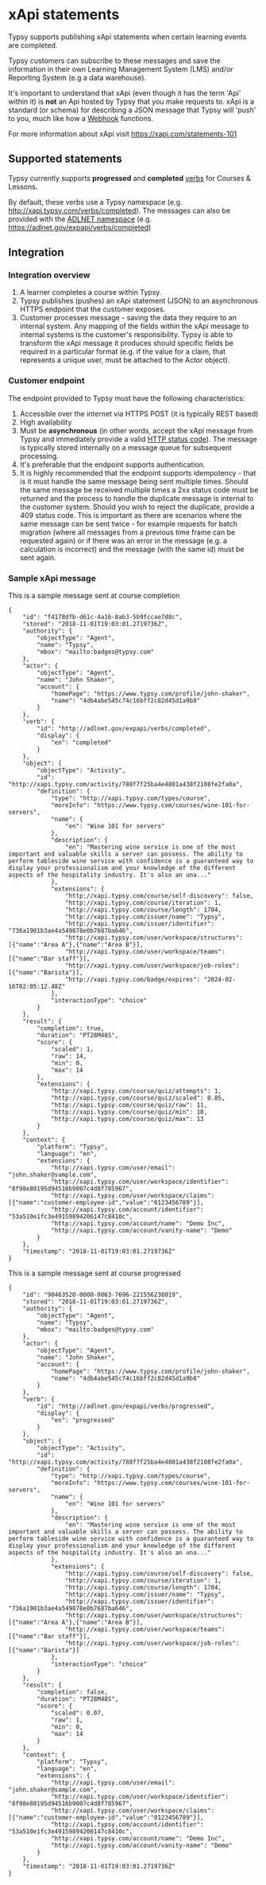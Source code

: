 # xApi statements
Typsy supports publishing xApi statements when certain learning events are completed.

Typsy customers can subscribe to these messages and save the information in their own Learning Management System (LMS) and/or Reporting System (e.g a data warehouse).

It's important to understand that xApi (even though it has the term 'Api' within it) is **not** an Api hosted by Typsy that you make requests to.  xApi is a standard (or schema) for describing a JSON message that Typsy will 'push' to you, much like how a [Webhook](https://en.wikipedia.org/wiki/Webhook) functions.

For more information about xApi visit https://xapi.com/statements-101

## Supported statements
Typsy currently supports **progressed** and **completed** [verbs](https://github.com/adlnet/xAPI-Spec/blob/master/xAPI-Data.md#verb) for Courses & Lessons.

By default, these verbs use a Typsy namespace (e.g. http://xapi.typsy.com/verbs/completed). The messages can also be provided with the [ADLNET namespace](https://github.com/adlnet/xAPI-Spec/blob/master/xAPI-Data.md#verb) (e.g. https://adlnet.gov/expapi/verbs/completed)

## Integration
### Integration overview
1. A learner completes a course within Typsy.
2. Typsy publishes (pushes) an xApi statement (JSON) to an asynchronous HTTPS endpoint that the customer exposes.
3. Customer processes message - saving the data they require to an internal system.  Any mapping of the fields within the xApi message to internal systems is the customer's responsibility. Typsy is able to transform the xApi message it produces should specific fields be required in a particular format (e.g. if the value for a claim, that represents a unique user, must be attached to the Actor object).

### Customer endpoint
The endpoint provided to Typsy must have the following characteristics:
1. Accessible over the internet via HTTPS POST (it is typically REST based)
2. High availability
3. Must be **asynchronous** (in other words, accept the xApi message from Typsy and immediately provide a valid [HTTP status code](https://en.wikipedia.org/wiki/List_of_HTTP_status_codes)).  The message is typically stored internally on a message queue for subsequent processing.
4. It's preferable that the endpoint supports authentication.
5. It is highly recommended that the endpoint supports idempotency - that is it must handle the same message being sent multiple times.  Should the same message be received multiple times a 2xx status code must be returned and the process to handle the duplicate message is internal to the customer system. Should you wish to reject the duplicate, provide a 409 status code.  This is important as there are scenarios where the same message can be sent twice - for example requests for batch migration (where all messages from a previous time frame can be requested again) or if there was an error in the message (e.g. a calculation is incorrect) and the message (with the same id) must be sent again.

### Sample xApi message
This is a sample message sent at course completion

    {
        "id": "f4178dfb-d61c-4a16-8ab3-5b9fccae7d8c",
        "stored": "2018-11-01T19:03:01.2719736Z",
        "authority": {
            "objectType": "Agent",
            "name": "Typsy",
            "mbox": "mailto:badges@typsy.com"
        },
        "actor": {
            "objectType": "Agent",
            "name": "John Shaker",
            "account": {
                "homePage": "https://www.typsy.com/profile/john-shaker",
                "name": "4db4abe545c74c16bff2c82d45d1a9b8"
            }
        },
        "verb": {
            "id": "http://adlnet.gov/expapi/verbs/completed",
            "display": {
                "en": "completed"
            }
        },
        "object": {
            "objectType": "Activity",
            "id": "http://xapi.typsy.com/activity/788f7f25ba4e4801a438f2108fe2fa0a",
            "definition": {
                "type": "http://xapi.typsy.com/types/course",
                "moreInfo": "https://www.typsy.com/courses/wine-101-for-servers",
                "name": {
                    "en": "Wine 101 for servers"
                },
                "description": {
                    "en": "Mastering wine service is one of the most important and valuable skills a server can possess. The ability to perform tableside wine service with confidence is a guaranteed way to display your professionalism and your knowledge of the different aspects of the hospitality industry. It's also an una..."
                },
                "extensions": {
                    "http://xapi.typsy.com/course/self-discovery": false,
                    "http://xapi.typsy.com/course/iteration": 1,
                    "http://xapi.typsy.com/course/length": 1704,
                    "http://xapi.typsy.com/issuer/name": "Typsy",
                    "http://xapi.typsy.com/issuer/identifier": "736a1901b3ae4a549878e0b7687ba646",
                    "http://xapi.typsy.com/user/workspace/structures": [{"name":"Area A"},{"name":"Area B"}],
                    "http://xapi.typsy.com/user/workspace/teams": [{"name":"Bar staff"}],
                    "http://xapi.typsy.com/user/workspace/job-roles": [{"name":"Barista"}],
                    "http://xapi.typsy.com/badge/expires": "2024-02-16T02:05:12.48Z"
                },
                "interactionType": "choice"
            }
        },
        "result": {
            "completion": true,
            "duration": "PT28M48S",
            "score": {
                "scaled": 1,
                "raw": 14,
                "min": 0,
                "max": 14
            },
            "extensions": {
                "http://xapi.typsy.com/course/quiz/attempts": 1,
                "http://xapi.typsy.com/course/quiz/scaled": 0.85,
                "http://xapi.typsy.com/course/quiz/raw": 11,
                "http://xapi.typsy.com/course/quiz/min": 10,
                "http://xapi.typsy.com/course/quiz/max": 13
            }
        },
        "context": {
            "platform": "Typsy",
            "language": "en",
            "extensions": {
                "http://xapi.typsy.com/user/email": "john.shaker@sample.com",
                "http://xapi.typsy.com/user/workspace/identifier": "8f98e80195d94516b9007c4d8f785967",
                "http://xapi.typsy.com/user/workspace/claims": [{"name":"customer-employee-id","value":"0123456789"}],
                "http://xapi.typsy.com/account/identifier": "53a510e1fc3e49159894206147c8410c",
                "http://xapi.typsy.com/account/name": "Demo Inc",
                "http://xapi.typsy.com/account/vanity-name": "Demo"
            }
        },
        "timestamp": "2018-11-01T19:03:01.2719736Z"
    }

This is a sample message sent at course progressed

    {
        "id": "90463520-0000-0063-7696-221556238019",
        "stored": "2018-11-01T19:03:01.2719736Z",
        "authority": {
            "objectType": "Agent",
            "name": "Typsy",
            "mbox": "mailto:badges@typsy.com"
        },
        "actor": {
            "objectType": "Agent",
            "name": "John Shaker",
            "account": {
                "homePage": "https://www.typsy.com/profile/john-shaker",
                "name": "4db4abe545c74c16bff2c82d45d1a9b8"
            }
        },
        "verb": {
            "id": "http://adlnet.gov/expapi/verbs/progressed",
            "display": {
                "en": "progressed"
            }
        },
        "object": {
            "objectType": "Activity",
            "id": "http://xapi.typsy.com/activity/788f7f25ba4e4801a438f2108fe2fa0a",
            "definition": {
                "type": "http://xapi.typsy.com/types/course",
                "moreInfo": "https://www.typsy.com/courses/wine-101-for-servers",
                "name": {
                    "en": "Wine 101 for servers"
                },
                "description": {
                    "en": "Mastering wine service is one of the most important and valuable skills a server can possess. The ability to perform tableside wine service with confidence is a guaranteed way to display your professionalism and your knowledge of the different aspects of the hospitality industry. It's also an una..."
                },
                "extensions": {
                    "http://xapi.typsy.com/course/self-discovery": false,
                    "http://xapi.typsy.com/course/iteration": 1,
                    "http://xapi.typsy.com/course/length": 1704,
                    "http://xapi.typsy.com/issuer/name": "Typsy",
                    "http://xapi.typsy.com/issuer/identifier": "736a1901b3ae4a549878e0b7687ba646",
                    "http://xapi.typsy.com/user/workspace/structures": [{"name":"Area A"},{"name":"Area B"}],
                    "http://xapi.typsy.com/user/workspace/teams": [{"name":"Bar staff"}],
                    "http://xapi.typsy.com/user/workspace/job-roles": [{"name":"Barista"}]
                },
                "interactionType": "choice"
            }
        },
        "result": {
            "completion": false,
            "duration": "PT28M48S",
            "score": {
                "scaled": 0.07,
                "raw": 1,
                "min": 0,
                "max": 14
            }
        },
        "context": {
            "platform": "Typsy",
            "language": "en",
            "extensions": {
                "http://xapi.typsy.com/user/email": "john.shaker@sample.com",
                "http://xapi.typsy.com/user/workspace/identifier": "8f98e80195d94516b9007c4d8f785967",
                "http://xapi.typsy.com/user/workspace/claims": [{"name":"customer-employee-id","value":"0123456789"}],
                "http://xapi.typsy.com/account/identifier": "53a510e1fc3e49159894206147c8410c",
                "http://xapi.typsy.com/account/name": "Demo Inc",
                "http://xapi.typsy.com/account/vanity-name": "Demo"
            }
        },
        "timestamp": "2018-11-01T19:03:01.2719736Z"
    }

